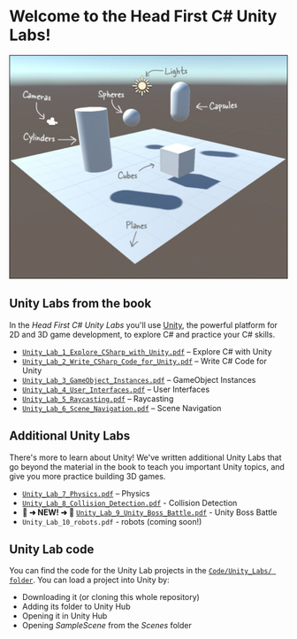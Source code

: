 # Welcome to the Head First C# Unity Labs!

![](../Images/unity-gameobjects.png)

## Unity Labs from the book

In the *Head First C# Unity Labs* you'll use [Unity](https://unity.com/), the powerful platform for 2D and 3D game development, to explore C# and practice your C# skills.
* [`Unity_Lab_1_Explore_CSharp_with_Unity.pdf`](https://github.com/head-first-csharp/fourth-edition/raw/master/Unity_Labs/Unity_Lab_1_Explore_CSharp_with_Unity.pdf) – Explore C# with Unity
* [`Unity_Lab_2_Write_CSharp_Code_for_Unity.pdf`](https://github.com/head-first-csharp/fourth-edition/raw/master/Unity_Labs/Unity_Lab_2_Write_CSharp_Code_for_Unity.pdf) – Write C# Code for Unity
* [`Unity_Lab_3_GameObject_Instances.pdf`](https://github.com/head-first-csharp/fourth-edition/raw/master/Unity_Labs/Unity_Lab_3_GameObject_Instances.pdf) – GameObject Instances
* [`Unity_Lab_4_User_Interfaces.pdf`](https://github.com/head-first-csharp/fourth-edition/raw/master/Unity_Labs/Unity_Lab_4_User_Interfaces.pdf) – User Interfaces
* [`Unity_Lab_5_Raycasting.pdf`](https://github.com/head-first-csharp/fourth-edition/raw/master/Unity_Labs/Unity_Lab_5_Raycasting.pdf) – Raycasting
* [`Unity_Lab_6_Scene_Navigation.pdf`](https://github.com/head-first-csharp/fourth-edition/raw/master/Unity_Labs/Unity_Lab_6_Scene_Navigation.pdf) – Scene Navigation

## Additional Unity Labs

There's more to learn about Unity! We've written additional Unity Labs that go beyond the material in the book to teach you important Unity topics, and give you more practice building 3D games.
* [`Unity_Lab_7_Physics.pdf`](https://github.com/head-first-csharp/fourth-edition/raw/master/Unity_Labs/Unity_Lab_7_Physics.pdf) – Physics
* [`Unity_Lab_8_Collision_Detection.pdf`](https://github.com/head-first-csharp/fourth-edition/raw/master/Unity_Labs/Unity_Lab_8_Collision_Detection.pdf) - Collision Detection
* **🚨 ➜ NEW! ➜ 🚨** [`Unity_Lab_9_Unity_Boss_Battle.pdf`](https://github.com/head-first-csharp/fourth-edition/raw/master/Unity_Labs/Unity_Lab_9_Unity_Boss_Battle.pdf) - Unity Boss Battle
* `Unity_Lab_10_robots.pdf` - robots (coming soon!)

## Unity Lab code

You can find the code for the Unity Lab projects in the [`Code/Unity_Labs/ folder`](https://github.com/head-first-csharp/fourth-edition/tree/master/Code/Unity_Labs/). You can load a project into Unity by:
 * Downloading it (or cloning this whole repository)
 * Adding its folder to Unity Hub
 * Opening it in Unity Hub
 * Opening *SampleScene* from the *Scenes* folder
